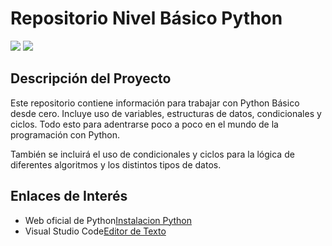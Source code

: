 # Repositorio Nivel Básico Python
<p align="left">
   <img src="https://img.shields.io/badge/STATUS-EN%20DESAROLLO-green">
   <img src="https://img.shields.io/badge/Python-3776AB?style=plastic&logo=python&logoColor=white"/>
</p>

## Descripción del Proyecto

Este repositorio contiene información para trabajar con Python Básico desde cero. 
Incluye uso de variables, estructuras de datos, condicionales y ciclos. 
Todo esto para adentrarse poco a poco en el mundo de la programación con Python.

También se incluirá el uso de condicionales y ciclos para la lógica de diferentes
algoritmos y los distintos tipos de datos.

## Enlaces de Interés

- Web oficial de Python[Instalacion Python][python]
- Visual Studio Code[Editor de Texto][vscode]

[python]: https://www.python.org/downloads/
[vscode]: https://code.visualstudio.com/download